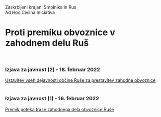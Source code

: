 
Zaskrbljeni krajani Smolnika in Rus
<br/>
Ad Hoc Civilna Iniciativa 



# Proti premiku obvoznice v zahodnem delu Ruš
<br/>
	
### Izjava za javnost (2) - 18. februar 2022
[Ustavitev vseh dejavnosti občine Ruše za prestavitev zahodne obvoznice](2022-02-18-IzjavaZaJavnost.md)
<br/>
<br/>
	
### Izjava za javnost (1) - 16. februar 2022
[Premik poteka trase zahodnega dela obvoznice Ruše](2022-02-16-IzjavaZaJavnost.md)


